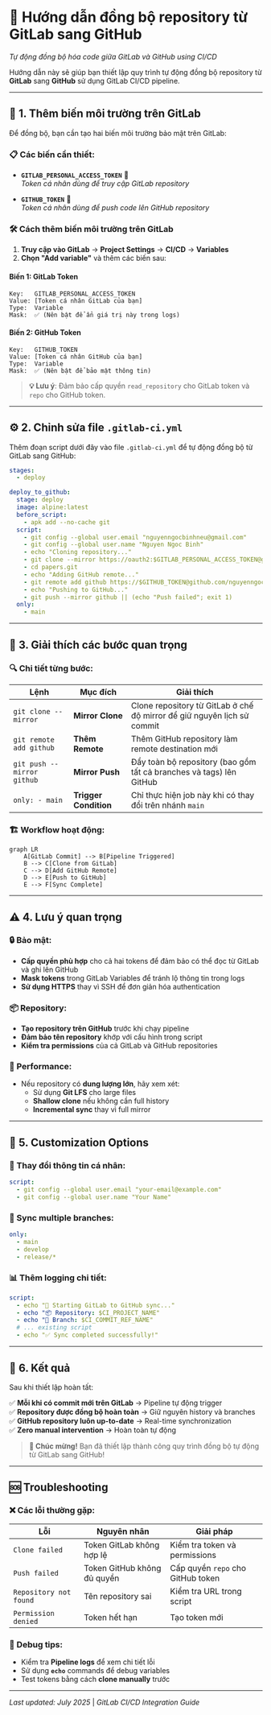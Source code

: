 # 🔄 Hướng dẫn đồng bộ repository từ GitLab sang GitHub
*Tự động đồng bộ hóa code giữa GitLab và GitHub using CI/CD*

Hướng dẫn này sẽ giúp bạn thiết lập quy trình tự động đồng bộ repository từ **GitLab** sang **GitHub** sử dụng GitLab CI/CD pipeline.

---

## 🔐 1. Thêm biến môi trường trên GitLab

Để đồng bộ, bạn cần tạo hai biến môi trường bảo mật trên GitLab:

### 📋 Các biến cần thiết:

- **`GITLAB_PERSONAL_ACCESS_TOKEN`** 🔑  
  *Token cá nhân dùng để truy cập GitLab repository*

- **`GITHUB_TOKEN`** 🔑  
  *Token cá nhân dùng để push code lên GitHub repository*

### 🛠️ Cách thêm biến môi trường trên GitLab

1. **Truy cập vào GitLab** → **Project Settings** → **CI/CD** → **Variables**
2. **Chọn "Add variable"** và thêm các biến sau:

#### Biến 1: GitLab Token
```
Key:   GITLAB_PERSONAL_ACCESS_TOKEN
Value: [Token cá nhân GitLab của bạn]
Type:  Variable
Mask:  ✅ (Nên bật để ẩn giá trị này trong logs)
```

#### Biến 2: GitHub Token
```
Key:   GITHUB_TOKEN
Value: [Token cá nhân GitHub của bạn]
Type:  Variable
Mask:  ✅ (Nên bật để bảo mật thông tin)
```

> **💡 Lưu ý**: Đảm bảo cấp quyền `read_repository` cho GitLab token và `repo` cho GitHub token.

---

## ⚙️ 2. Chỉnh sửa file `.gitlab-ci.yml`

Thêm đoạn script dưới đây vào file `.gitlab-ci.yml` để tự động đồng bộ từ GitLab sang GitHub:

```yaml
stages:
  - deploy

deploy_to_github:
  stage: deploy
  image: alpine:latest
  before_script:
    - apk add --no-cache git
  script:
    - git config --global user.email "nguyenngocbinhneu@gmail.com"
    - git config --global user.name "Nguyen Ngoc Binh"
    - echo "Cloning repository..."
    - git clone --mirror https://oauth2:$GITLAB_PERSONAL_ACCESS_TOKEN@gitlab.com/nguyenngocbinh/papers.git || (echo "Clone failed"; exit 1)
    - cd papers.git
    - echo "Adding GitHub remote..."
    - git remote add github https://$GITHUB_TOKEN@github.com/nguyenngocbinh/papers.git
    - echo "Pushing to GitHub..."
    - git push --mirror github || (echo "Push failed"; exit 1)
  only:
    - main
```

---

## 📖 3. Giải thích các bước quan trọng

### 🔍 Chi tiết từng bước:

| Lệnh | Mục đích | Giải thích |
|------|----------|------------|
| `git clone --mirror` | **Mirror Clone** | Clone repository từ GitLab ở chế độ mirror để giữ nguyên lịch sử commit |
| `git remote add github` | **Thêm Remote** | Thêm GitHub repository làm remote destination mới |
| `git push --mirror github` | **Mirror Push** | Đẩy toàn bộ repository (bao gồm tất cả branches và tags) lên GitHub |
| `only: - main` | **Trigger Condition** | Chỉ thực hiện job này khi có thay đổi trên nhánh `main` |

### 🏗️ Workflow hoạt động:

```mermaid
graph LR
    A[GitLab Commit] --> B[Pipeline Triggered]
    B --> C[Clone from GitLab]
    C --> D[Add GitHub Remote]
    D --> E[Push to GitHub]
    E --> F[Sync Complete]
```

---

## ⚠️ 4. Lưu ý quan trọng

### 🔒 Bảo mật:
- **Cấp quyền phù hợp** cho cả hai tokens để đảm bảo có thể đọc từ GitLab và ghi lên GitHub
- **Mask tokens** trong GitLab Variables để tránh lộ thông tin trong logs
- **Sử dụng HTTPS** thay vì SSH để đơn giản hóa authentication

### 📦 Repository:
- **Tạo repository trên GitHub** trước khi chạy pipeline
- **Đảm bảo tên repository** khớp với cấu hình trong script
- **Kiểm tra permissions** của cả GitLab và GitHub repositories

### 🚀 Performance:
- Nếu repository có **dung lượng lớn**, hãy xem xét:
  - Sử dụng **Git LFS** cho large files
  - **Shallow clone** nếu không cần full history
  - **Incremental sync** thay vì full mirror

---

## 🎯 5. Customization Options

### 📝 Thay đổi thông tin cá nhân:
```yaml
script:
  - git config --global user.email "your-email@example.com"
  - git config --global user.name "Your Name"
```

### 🌿 Sync multiple branches:
```yaml
only:
  - main
  - develop
  - release/*
```

### 📊 Thêm logging chi tiết:
```yaml
script:
  - echo "🚀 Starting GitLab to GitHub sync..."
  - echo "📦 Repository: $CI_PROJECT_NAME"
  - echo "🌿 Branch: $CI_COMMIT_REF_NAME"
  # ... existing script
  - echo "✅ Sync completed successfully!"
```

---

## 🔄 6. Kết quả

Sau khi thiết lập hoàn tất:

✅ **Mỗi khi có commit mới trên GitLab** → Pipeline tự động trigger  
✅ **Repository được đồng bộ hoàn toàn** → Giữ nguyên history và branches  
✅ **GitHub repository luôn up-to-date** → Real-time synchronization  
✅ **Zero manual intervention** → Hoàn toàn tự động  

> **🎉 Chúc mừng!** Bạn đã thiết lập thành công quy trình đồng bộ tự động từ GitLab sang GitHub!

---

## 🆘 Troubleshooting

### ❌ Các lỗi thường gặp:

| Lỗi | Nguyên nhân | Giải pháp |
|-----|-------------|-----------|
| `Clone failed` | Token GitLab không hợp lệ | Kiểm tra token và permissions |
| `Push failed` | Token GitHub không đủ quyền | Cấp quyền `repo` cho GitHub token |
| `Repository not found` | Tên repository sai | Kiểm tra URL trong script |
| `Permission denied` | Token hết hạn | Tạo token mới |

### 🔧 Debug tips:
- Kiểm tra **Pipeline logs** để xem chi tiết lỗi
- Sử dụng **`echo`** commands để debug variables
- Test tokens bằng cách **clone manually** trước

---

*Last updated: July 2025* | *GitLab CI/CD Integration Guide*

